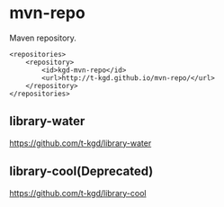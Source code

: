 # mvn-repo
Maven repository.

    <repositories>
        <repository>
            <id>kgd-mvn-repo</id>
            <url>http://t-kgd.github.io/mvn-repo/</url>
        </repository>
    </repositories>

## library-water
<https://github.com/t-kgd/library-water>

## library-cool(Deprecated)
<https://github.com/t-kgd/library-cool>
